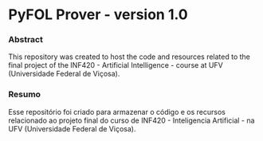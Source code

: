# PyFOL Prover - version 1.0

### Abstract
This repository was created to host the code and resources related to the final project of the INF420 - Artificial Intelligence - course at UFV (Universidade Federal de Viçosa). 

### Resumo
Esse repositório foi criado para armazenar o código e os recursos relacionado ao projeto final do curso de INF420 - Inteligencia Artificial - na UFV (Universidade Federal de Viçosa). 
